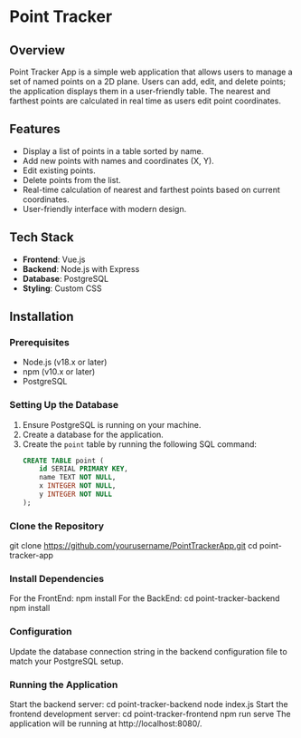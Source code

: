 # Point Tracker

## Overview
Point Tracker App is a simple web application that allows users to manage a set of named points on a 2D plane. Users can add, edit, and delete points; the application displays them in a user-friendly table. The nearest and farthest points are calculated in real time as users edit point coordinates.

## Features
- Display a list of points in a table sorted by name.
- Add new points with names and coordinates (X, Y).
- Edit existing points.
- Delete points from the list.
- Real-time calculation of nearest and farthest points based on current coordinates.
- User-friendly interface with modern design.

## Tech Stack
- **Frontend**: Vue.js
- **Backend**: Node.js with Express
- **Database**: PostgreSQL
- **Styling**: Custom CSS

## Installation

### Prerequisites
- Node.js (v18.x or later)
- npm (v10.x or later)
- PostgreSQL

### Setting Up the Database
1. Ensure PostgreSQL is running on your machine.
2. Create a database for the application.
3. Create the `point` table by running the following SQL command:
   ```sql
   CREATE TABLE point (
       id SERIAL PRIMARY KEY,
       name TEXT NOT NULL,
       x INTEGER NOT NULL,
       y INTEGER NOT NULL
   );

### Clone the Repository
git clone https://github.com/yourusername/PointTrackerApp.git
cd point-tracker-app

### Install Dependencies
For the FrontEnd:
npm install
For the BackEnd:
cd point-tracker-backend
npm install

### Configuration
Update the database connection string in the backend configuration file to match your PostgreSQL setup.

### Running the Application
Start the backend server:
cd point-tracker-backend
node index.js
Start the frontend development server:
cd point-tracker-frontend
npm run serve
The application will be running at http://localhost:8080/.
